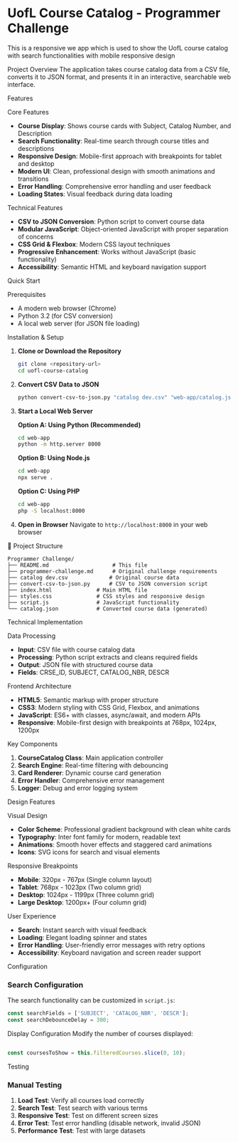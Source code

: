 # UofL Course Catalog - Programmer Challenge


This is a responsive we app which is used to show the UofL course catalog with search functionalities with mobile responsive design

Project Overview
The application takes course catalog data from a CSV file, converts it to JSON format, and presents it in an interactive, searchable web interface.

Features

Core Features
- **Course Display**: Shows course cards with Subject, Catalog Number, and Description
- **Search Functionality**: Real-time search through course titles and descriptions
- **Responsive Design**: Mobile-first approach with breakpoints for tablet and desktop
- **Modern UI**: Clean, professional design with smooth animations and transitions
- **Error Handling**: Comprehensive error handling and user feedback
- **Loading States**: Visual feedback during data loading

Technical Features
- **CSV to JSON Conversion**: Python script to convert course data
- **Modular JavaScript**: Object-oriented JavaScript with proper separation of concerns
- **CSS Grid & Flexbox**: Modern CSS layout techniques
- **Progressive Enhancement**: Works without JavaScript (basic functionality)
- **Accessibility**: Semantic HTML and keyboard navigation support

Quick Start

 Prerequisites
- A modern web browser (Chrome)
- Python 3.2 (for CSV conversion)
- A local web server (for JSON file loading)

Installation & Setup

1. **Clone or Download the Repository**
   ```bash
   git clone <repository-url>
   cd uofl-course-catalog
   ```

2. **Convert CSV Data to JSON**
   ```bash
   python convert-csv-to-json.py "catalog dev.csv" "web-app/catalog.json"
   ```

3. **Start a Local Web Server**
   
   **Option A: Using Python (Recommended)**
   ```bash
   cd web-app
   python -m http.server 8000
   ```
   
   **Option B: Using Node.js**
   ```bash
   cd web-app
   npx serve .
   ```
   
   **Option C: Using PHP**
   ```bash
   cd web-app
   php -S localhost:8000
   ```

4. **Open in Browser**
   Navigate to `http://localhost:8000` in your web browser

 📁 Project Structure

```
Programmer Challenge/
├── README.md                    # This file
├── programmer-challenge.md      # Original challenge requirements
├── catalog dev.csv             # Original course data
├── convert-csv-to-json.py      # CSV to JSON conversion script
├── index.html              # Main HTML file
├── styles.css              # CSS styles and responsive design
├── script.js               # JavaScript functionality
└── catalog.json            # Converted course data (generated)
```

Technical Implementation

Data Processing
- **Input**: CSV file with course catalog data
- **Processing**: Python script extracts and cleans required fields
- **Output**: JSON file with structured course data
- **Fields**: CRSE_ID, SUBJECT, CATALOG_NBR, DESCR

Frontend Architecture
- **HTML5**: Semantic markup with proper structure
- **CSS3**: Modern styling with CSS Grid, Flexbox, and animations
- **JavaScript**: ES6+ with classes, async/await, and modern APIs
- **Responsive**: Mobile-first design with breakpoints at 768px, 1024px, 1200px

Key Components
1. **CourseCatalog Class**: Main application controller
2. **Search Engine**: Real-time filtering with debouncing
3. **Card Renderer**: Dynamic course card generation
4. **Error Handler**: Comprehensive error management
5. **Logger**: Debug and error logging system

 Design Features

 Visual Design
- **Color Scheme**: Professional gradient background with clean white cards
- **Typography**: Inter font family for modern, readable text
- **Animations**: Smooth hover effects and staggered card animations
- **Icons**: SVG icons for search and visual elements

Responsive Breakpoints
- **Mobile**: 320px - 767px (Single column layout)
- **Tablet**: 768px - 1023px (Two column grid)
- **Desktop**: 1024px - 1199px (Three column grid)
- **Large Desktop**: 1200px+ (Four column grid)

User Experience
- **Search**: Instant search with visual feedback
- **Loading**: Elegant loading spinner and states
- **Error Handling**: User-friendly error messages with retry options
- **Accessibility**: Keyboard navigation and screen reader support

 Configuration

### Search Configuration
The search functionality can be customized in `script.js`:

```javascript
const searchFields = ['SUBJECT', 'CATALOG_NBR', 'DESCR'];
const searchDebounceDelay = 300;
```

Display Configuration
Modify the number of courses displayed:

```javascript

const coursesToShow = this.filteredCourses.slice(0, 10);
```

 Testing

### Manual Testing
1. **Load Test**: Verify all courses load correctly
2. **Search Test**: Test search with various terms
3. **Responsive Test**: Test on different screen sizes
4. **Error Test**: Test error handling (disable network, invalid JSON)
5. **Performance Test**: Test with large datasets


